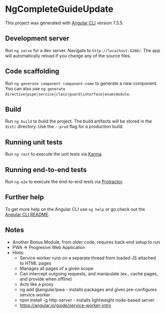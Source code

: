 # NgCompleteGuideUpdate

This project was generated with [Angular CLI](https://github.com/angular/angular-cli) version 7.3.5.

## Development server

Run `ng serve` for a dev server. Navigate to `http://localhost:4200/`. The app will automatically reload if you change any of the source files.

## Code scaffolding

Run `ng generate component component-name` to generate a new component. You can also use `ng generate directive|pipe|service|class|guard|interface|enum|module`.

## Build

Run `ng build` to build the project. The build artifacts will be stored in the `dist/` directory. Use the `--prod` flag for a production build.

## Running unit tests

Run `ng test` to execute the unit tests via [Karma](https://karma-runner.github.io).

## Running end-to-end tests

Run `ng e2e` to execute the end-to-end tests via [Protractor](http://www.protractortest.org/).

## Further help

To get more help on the Angular CLI use `ng help` or go check out the [Angular CLI README](https://github.com/angular/angular-cli/blob/master/README.md).

## Notes
- Another Bonus Module, from older code, requires back-end setup to run
- PWA => Progresive Web Application
- Hints:
    - Service worker runs on a separate thread from loaded JS attached to HTML pages
    - Manages all pages of a given scope
    - Can intercept outgoing requests, and manipulate (ex., cache pages, and provide when offline)
    - Acts like a proxy
    - ng add @angular/pwa - installs packages and gives pre-configures service worker
    - npm install -g http-server - installs lightweight node-based server
    - https://angular.io/guide/service-worker-intro

